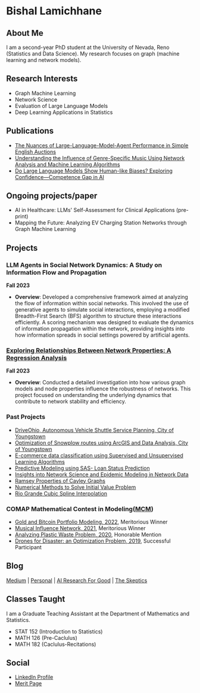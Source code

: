 # Bishal Lamichhane

## About Me

I am a second-year PhD student at the University of Nevada, Reno (Statistics and Data Science). My research focuses on graph (machine learning and network models). 

## Research Interests

- Graph Machine Learning
- Network Science
- Evaluation of Large Language Models
- Deep Learning Applications in Statistics


## Publications

- [The Nuances of Large-Language-Model-Agent Performance in Simple English Auctions](https://www.researchgate.net/publication/378140244_The_Nuances_of_Large-Language-Model-Agent_Performance_in_Simple_English_Auctions) 
- [Understanding the Influence of Genre-Specific Music Using Network Analysis and Machine Learning Algorithms](https://www.mdpi.com/2504-2289/7/4/180)
- [Do Large Language Models Show Human-like Biases? Exploring Confidence—Competence Gap in AI](https://www.mdpi.com/2078-2489/15/2/92)

## Ongoing projects/paper 

- AI in Healthcare: LLMs' Self-Assessment for Clinical Applications (pre-print)
- Mapping the Future: Analyzing EV Charging Station Networks through Graph Machine Learning



## Projects

### LLM Agents in Social Network Dynamics: A Study on Information Flow and Propagation
**Fall 2023**

- **Overview**: Developed a comprehensive framework aimed at analyzing the flow of information within social networks. This involved the use of generative agents to simulate social interactions, employing a modified Breadth-First Search (BFS) algorithm to structure these interactions efficiently. A scoring mechanism  was designed to evaluate the dynamics of information propagation within the network, providing insights into how information spreads in social settings powered by artificial agents.

### [Exploring Relationships Between Network Properties: A Regression Analysis](https://drive.google.com/file/d/1zh2tkKHuKDTECH-Ijt_p2Sp3vEtIkHpu/view?usp=share_link)
**Fall 2023**

- **Overview**: Conducted a detailed investigation into how various graph models and node properties influence the robustness of networks. This project focused on understanding the underlying dynamics that contribute to network stability and efficiency.

### Past Projects 

- [DriveOhio, Autonomous Vehicle Shuttle Service Planning, City of Youngstown](https://drive.google.com/file/d/1dOO87v9rxENTf36T3mYNYQ7Y96aAUuAs/view?usp=share_link)
- [Optimization of Snowplow routes using ArcGIS and Data Analysis, City of Youngstown](https://drive.google.com/file/d/1z13Q6YpQUxOwi1Vhb39x1D4tKbLj2SVE/view?usp=share_link)
- [E-commerce data classification using Supervised and Unsupervised Learning Algorithms](https://drive.google.com/file/d/1H-YPUSb_gpAhn12CvyQE-hojeCLI7uKd/view?usp=share_link)
- [Predictive Modeling using SAS- Loan Status Prediction](https://drive.google.com/file/d/1AleYJ916rduuBiROS0tdDmKoXAHl-TxS/view?usp=share_link)
- [Insights into Network Science and Epidemic Modeling in Network Data](https://drive.google.com/file/d/1NYDL0OJl7_mQuKCtIgJtNUo31qxoW01U/view?usp=share_link)
- [Ramsey Properties of Cayley Graphs](https://drive.google.com/file/d/1VbcHch2Luyk1ZT7CGTUtRGUnXF9Waq80/view?usp=share_link)
- [Numerical Methods to Solve Initial Value Problem](https://drive.google.com/file/d/1rXN0zVkb5o79XPocqf88sCAsinY6diJ6/view?usp=share_link)
- [Rio Grande Cubic Spline Interpolation](https://drive.google.com/file/d/1E24_1epSe8QT-ZMYdIRN0xgMz0Toos8L/view?usp=share_link)

### COMAP Mathematical Contest in Modeling([MCM](https://www.contest.comap.com/undergraduate/contests/)) 

- [Gold and Bitcoin Portfolio Modeling, 2022](https://drive.google.com/file/d/1xftjrDIcdHBbYioAdFXh7kWbRrQsWtrr/view?usp=share_link), Meritorious Winner 
- [Musical Influence Network, 2021](https://drive.google.com/file/d/1rW55gNR1pfPGLMU1mO7NfIJUJqUgJSdE/view?usp=share_link), Meritorious Winner
- [Analyzing Plastic Waste Problem, 2020](https://drive.google.com/file/d/1G_zh8u8dzi1kN4I7EXj21vqOJY7xKAAA/view?usp=share_link), Honorable Mention
- [Drones for Disaster: an Optimization Problem, 2019](https://drive.google.com/file/d/1epSLIp4k7kVPFBjb52NCsZms6u5b_UUT/view?usp=share_link), Successful Participant 

  
## Blog
[Medium](https://medium.com/@blamichhane314) | [Personal](https://eideticechoes.blogspot.com) | [AI Research For Good](https://www.airesearchforgood.org)  | [The Skeptics](https://meskeptic.wordpress.com)

## Classes Taught
I am a Graduate Teaching Assistant at the Department of Mathematics and Statistics. 
- STAT 152 (Introduction to Statistics)
- MATH 126 (Pre-Caclulus) 
- MATH 182 (Caclulus-Recitations)

## Social 
- [LinkedIn Profile](https://www.linkedin.com/in/bishal-lamichhane/)
- [Merit Page](https://meritpages.com/bishal513)


